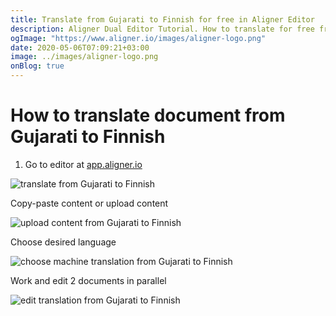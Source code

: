 ```yaml
---
title: Translate from Gujarati to Finnish for free in Aligner Editor
description: Aligner Dual Editor Tutorial. How to translate for free from Gujarati to Finnish. Aligner is multilingual document management platform. 
ogImage: "https://www.aligner.io/images/aligner-logo.png"
date: 2020-05-06T07:09:21+03:00
image: ../images/aligner-logo.png
onBlog: true
---
```


# How to translate document from Gujarati to Finnish

1. Go to editor at [app.aligner.io](https://app.aligner.io "Aligner App web page")

![translate from Gujarati to Finnish](../aligner-blank-editor.png "translate from Gujarati to Finnish")

Copy-paste content or upload content

![upload content from Gujarati to Finnish](../aligner-uploaded-document.png "upload content from Gujarati to Finnish")

Choose desired language

![choose machine translation from Gujarati to Finnish](../aligner-language-dropdown.png "choose machine translation from Gujarati to Finnish")

Work and edit 2 documents in parallel

![edit translation from Gujarati to Finnish](../aligner-double-sitded-editor.png "edit translation from Gujarati to Finnish")

